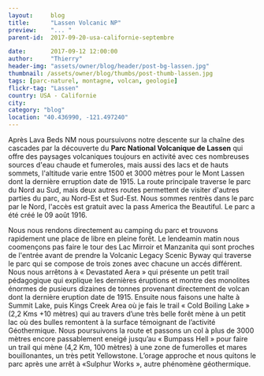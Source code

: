 ```yaml
---
layout:     blog
title:      "Lassen Volcanic NP"
preview:    "... "
parent-id:  2017-09-20-usa-californie-septembre

date:       2017-09-12 12:00:00
author:     "Thierry"
header-img: "assets/owner/blog/header/post-bg-lassen.jpg"
thumbnail: /assets/owner/blog/thumbs/post-thumb-lassen.jpg
tags: [parc-naturel, montagne, volcan, geologie]
flickr-tag: "Lassen"
country: USA - Californie
city: 
category: "blog"
location: "40.436990, -121.497240"
---
```


Après Lava Beds NM nous poursuivons notre descente sur la chaîne des cascades par la découverte du **Parc National Volcanique de Lassen** qui offre des paysages volcaniques toujours en activité avec ces nombreuses sources d'eau chaude et fumeroles, mais aussi des lacs et de hauts sommets, l'altitude varie entre 1500 et 3000 mètres pour le Mont Lassen dont la dernière erruption date de 1915. La route principale traverse le parc du Nord au Sud, mais deux autres routes permettent de visiter d'autres parties du parc, au Nord-Est et Sud-Est. Nous sommes rentrès dans le parc par le Nord, l'accès est gratuit avec la pass America the Beautiful. Le parc a été créé le 09 août 1916.  

Nous nous rendons directement au camping du parc et trouvons rapidement une place de libre en pleine forêt. Le lendeamin matin nous coomençons pas faire le tour des Lac Mirroir et Manzanita qui sont proches de l'entrée avant de prendre la Volcanic Legacy Scenic Byway qui traverse le parc qui se compose de trois zones avec chacune un accés différent. Nous nous arrêtons à « Devastated Aera » qui présente un petit trail pédagogique qui explique les dernières éruptions et montre des monolites énormes de pusieurs dizaines de tonnes provenant directement de volcan dont la dernière eruption date de 1915. Ensuite nous faisons une halte à Summit Lake, puis Kings Creek Area où je fais le trail « Cold Boiling Lake » (2,2 Kms +10 mètres) qui au travers d’une très belle forêt mène à un petit lac où des bulles remontent à la surface témoignant de l’activité Géothermique. Nous poursuivons la route et passons un col à plus de 3000 mètres encore passablement eneigé jusqu’au « Bumpass Hell » pour faire un trail qui mène (4,2 Km, 100 mètres) à une zone de fumerolles et mares bouillonantes, un très petit Yellowstone. L’orage approche et nous quitons le parc après une arrêt à «Sulphur Works », autre phénomène géothermique.